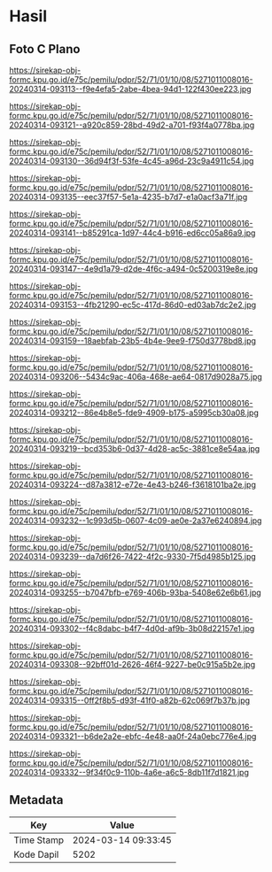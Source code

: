 # Hasil

## Foto C Plano

https://sirekap-obj-formc.kpu.go.id/e75c/pemilu/pdpr/52/71/01/10/08/5271011008016-20240314-093113--f9e4efa5-2abe-4bea-94d1-122f430ee223.jpg

https://sirekap-obj-formc.kpu.go.id/e75c/pemilu/pdpr/52/71/01/10/08/5271011008016-20240314-093121--a920c859-28bd-49d2-a701-f93f4a0778ba.jpg

https://sirekap-obj-formc.kpu.go.id/e75c/pemilu/pdpr/52/71/01/10/08/5271011008016-20240314-093130--36d94f3f-53fe-4c45-a96d-23c9a4911c54.jpg

https://sirekap-obj-formc.kpu.go.id/e75c/pemilu/pdpr/52/71/01/10/08/5271011008016-20240314-093135--eec37f57-5e1a-4235-b7d7-e1a0acf3a71f.jpg

https://sirekap-obj-formc.kpu.go.id/e75c/pemilu/pdpr/52/71/01/10/08/5271011008016-20240314-093141--b85291ca-1d97-44c4-b916-ed6cc05a86a9.jpg

https://sirekap-obj-formc.kpu.go.id/e75c/pemilu/pdpr/52/71/01/10/08/5271011008016-20240314-093147--4e9d1a79-d2de-4f6c-a494-0c5200319e8e.jpg

https://sirekap-obj-formc.kpu.go.id/e75c/pemilu/pdpr/52/71/01/10/08/5271011008016-20240314-093153--4fb21290-ec5c-417d-86d0-ed03ab7dc2e2.jpg

https://sirekap-obj-formc.kpu.go.id/e75c/pemilu/pdpr/52/71/01/10/08/5271011008016-20240314-093159--18aebfab-23b5-4b4e-9ee9-f750d3778bd8.jpg

https://sirekap-obj-formc.kpu.go.id/e75c/pemilu/pdpr/52/71/01/10/08/5271011008016-20240314-093206--5434c9ac-406a-468e-ae64-0817d9028a75.jpg

https://sirekap-obj-formc.kpu.go.id/e75c/pemilu/pdpr/52/71/01/10/08/5271011008016-20240314-093212--86e4b8e5-fde9-4909-b175-a5995cb30a08.jpg

https://sirekap-obj-formc.kpu.go.id/e75c/pemilu/pdpr/52/71/01/10/08/5271011008016-20240314-093219--bcd353b6-0d37-4d28-ac5c-3881ce8e54aa.jpg

https://sirekap-obj-formc.kpu.go.id/e75c/pemilu/pdpr/52/71/01/10/08/5271011008016-20240314-093224--d87a3812-e72e-4e43-b246-f3618101ba2e.jpg

https://sirekap-obj-formc.kpu.go.id/e75c/pemilu/pdpr/52/71/01/10/08/5271011008016-20240314-093232--1c993d5b-0607-4c09-ae0e-2a37e6240894.jpg

https://sirekap-obj-formc.kpu.go.id/e75c/pemilu/pdpr/52/71/01/10/08/5271011008016-20240314-093239--da7d6f26-7422-4f2c-9330-7f5d4985b125.jpg

https://sirekap-obj-formc.kpu.go.id/e75c/pemilu/pdpr/52/71/01/10/08/5271011008016-20240314-093255--b7047bfb-e769-406b-93ba-5408e62e6b61.jpg

https://sirekap-obj-formc.kpu.go.id/e75c/pemilu/pdpr/52/71/01/10/08/5271011008016-20240314-093302--f4c8dabc-b4f7-4d0d-af9b-3b08d22157e1.jpg

https://sirekap-obj-formc.kpu.go.id/e75c/pemilu/pdpr/52/71/01/10/08/5271011008016-20240314-093308--92bff01d-2626-46f4-9227-be0c915a5b2e.jpg

https://sirekap-obj-formc.kpu.go.id/e75c/pemilu/pdpr/52/71/01/10/08/5271011008016-20240314-093315--0ff2f8b5-d93f-41f0-a82b-62c069f7b37b.jpg

https://sirekap-obj-formc.kpu.go.id/e75c/pemilu/pdpr/52/71/01/10/08/5271011008016-20240314-093321--b6de2a2e-ebfc-4e48-aa0f-24a0ebc776e4.jpg

https://sirekap-obj-formc.kpu.go.id/e75c/pemilu/pdpr/52/71/01/10/08/5271011008016-20240314-093332--9f34f0c9-110b-4a6e-a6c5-8db11f7d1821.jpg


## Metadata

| Key        | Value               |
| ---------- | ------------------- |
| Time Stamp | 2024-03-14 09:33:45 |
| Kode Dapil | 5202                |



